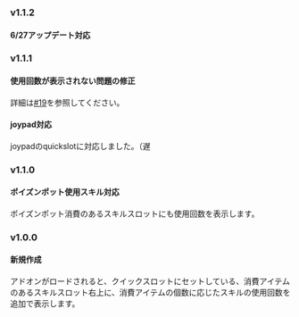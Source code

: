 ### v1.1.2

#### 6/27アップデート対応

### v1.1.1

#### 使用回数が表示されない問題の修正

詳細は[#19](https://github.com/weizlogy/tos/issues/19)を参照してください。

#### joypad対応

joypadのquickslotに対応しました。（遅

### v1.1.0

#### ポイズンポット使用スキル対応

ポイズンポット消費のあるスキルスロットにも使用回数を表示します。

### v1.0.0

#### 新規作成

アドオンがロードされると、クイックスロットにセットしている、消費アイテムのあるスキルスロット右上に、消費アイテムの個数に応じたスキルの使用回数を追加で表示します。
